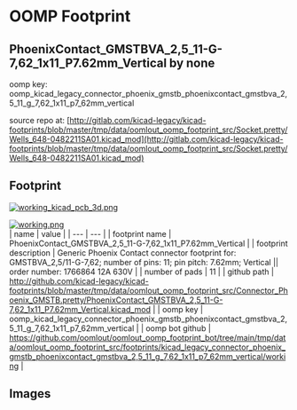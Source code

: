 # OOMP Footprint  
## PhoenixContact_GMSTBVA_2,5_11-G-7,62_1x11_P7.62mm_Vertical  by none  
  
oomp key: oomp_kicad_legacy_connector_phoenix_gmstb_phoenixcontact_gmstbva_2,5_11_g_7,62_1x11_p7_62mm_vertical  
  
source repo at: [http://gitlab.com/kicad-legacy/kicad-footprints/blob/master/tmp/data/oomlout_oomp_footprint_src/Socket.pretty/Wells_648-0482211SA01.kicad_mod](http://gitlab.com/kicad-legacy/kicad-footprints/blob/master/tmp/data/oomlout_oomp_footprint_src/Socket.pretty/Wells_648-0482211SA01.kicad_mod)  
## Footprint  
  
[![working_kicad_pcb_3d.png](working_kicad_pcb_3d_600.png)](working_kicad_pcb_3d.png)  
  
[![working.png](working_600.png)](working.png)  
| name | value | 
| --- | --- | 
| footprint name | PhoenixContact_GMSTBVA_2,5_11-G-7,62_1x11_P7.62mm_Vertical | 
| footprint description | Generic Phoenix Contact connector footprint for: GMSTBVA_2,5/11-G-7,62; number of pins: 11; pin pitch: 7.62mm; Vertical || order number: 1766864 12A 630V | 
| number of pads | 11 | 
| github path | http://github.com/kicad-legacy/kicad-footprints/blob/master/tmp/data/oomlout_oomp_footprint_src/Connector_Phoenix_GMSTB.pretty/PhoenixContact_GMSTBVA_2,5_11-G-7,62_1x11_P7.62mm_Vertical.kicad_mod | 
| oomp key | oomp_kicad_legacy_connector_phoenix_gmstb_phoenixcontact_gmstbva_2,5_11_g_7,62_1x11_p7_62mm_vertical | 
| oomp bot github | https://github.com/oomlout/oomlout_oomp_footprint_bot/tree/main/tmp/data/oomlout_oomp_footprint_src/footprints/kicad_legacy_connector_phoenix_gmstb_phoenixcontact_gmstbva_2,5_11_g_7,62_1x11_p7_62mm_vertical/working | 
## Images  
